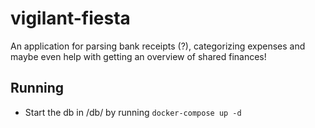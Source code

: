 # vigilant-fiesta
An application for parsing bank receipts (?), categorizing expenses and maybe even help with getting an overview of shared finances!


## Running
* Start the db in /db/ by running `docker-compose up -d`